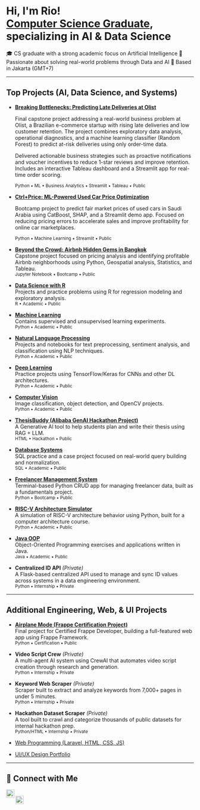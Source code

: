 <h1>Hi, I'm Rio! <br/><a href="https://www.linkedin.com/in/riopramana/">Computer Science Graduate</a>, specializing in AI & Data Science</h1>

🎓 CS graduate with a strong academic focus on Artificial Intelligence
🧠 Passionate about solving real-world problems through Data and AI
📍 Based in Jakarta (GMT+7)

---

<h2>Top Projects (AI, Data Science, and Systems)</h2>

- <b>[Breaking Bottlenecks: Predicting Late Deliveries at Olist](https://github.com/PurwadhikaDev/AlphaGroup_DTI_OL_02_FinalProject)</b>

  Final capstone project addressing a real-world business problem at Olist, a Brazilian e-commerce startup with rising late deliveries and low customer retention. The project combines exploratory data analysis, operational diagnostics, and a machine learning classifier (Random Forest) to predict at-risk deliveries using only order-time data.

  Delivered actionable business strategies such as proactive notifications and voucher incentives to reduce 1-star reviews and improve retention. Includes an interactive Tableau dashboard and a Streamlit app for real-time order scoring.

  <sub>Python • ML • Business Analytics • Streamlit • Tableau • Public</sub>

- <b>[Ctrl+Price: ML-Powered Used Car Price Optimization](https://github.com/RioPramana21/Ctrl-Price-Taking-Control-of-Used-Car-Valuations-with-ML)</b>

  Bootcamp project to predict fair market prices of used cars in Saudi Arabia using CatBoost, SHAP, and a Streamlit demo app. Focused on reducing pricing errors to accelerate sales and improve profitability for online car marketplaces.

  <sub>Python • Machine Learning • Streamlit • Public</sub>

- <b>[Beyond the Crowd: Airbnb Hidden Gems in Bangkok](https://github.com/RioPramana21/Beyond-the-Crowd-How-to-Spot-Airbnb-Hidden-Gems-Set-Winning-Prices-in-Bangkok)</b>  
  Capstone project focused on pricing analysis and identifying profitable Airbnb neighborhoods using Python, Geospatial analysis, Statistics, and Tableau.  
  <sub>Jupyter Notebook • Bootcamp • Public</sub>

- <b>[Data Science with R](https://github.com/RioPramana21/data-science-with-r)</b>  
  Projects and practice problems using R for regression modeling and exploratory analysis.  
  <sub>R • Academic • Public</sub>

- <b>[Machine Learning](https://github.com/RioPramana21/machine-learning)</b>  
  Contains supervised and unsupervised learning experiments.  
  <sub>Python • Academic • Public</sub>

- <b>[Natural Language Processing](https://github.com/RioPramana21/natural-language-processing)</b>  
  Projects and notebooks for text preprocessing, sentiment analysis, and classification using NLP techniques.  
  <sub>Python • Academic • Public</sub>

- <b>[Deep Learning](https://github.com/RioPramana21/deep-learning)</b>  
  Practice projects using TensorFlow/Keras for CNNs and other DL architectures.  
  <sub>Python • Academic • Public</sub>

- <b>[Computer Vision](https://github.com/RioPramana21/computer-vision)</b>  
  Image classification, object detection, and OpenCV projects.  
  <sub>Python • Academic • Public</sub>

- <b>[ThesisBuddy (Alibaba GenAI Hackathon Project)](https://github.com/RioPramana21/ThesisBuddy)</b>  
  A Generative AI tool to help students plan and write their thesis using RAG + LLM.  
  <sub>HTML • Hackathon • Public</sub>

- <b>[Database Systems](https://github.com/RioPramana21/database-systems)</b>  
  SQL practice and a case project focused on real-world query building and normalization.  
  <sub>SQL • Academic • Public</sub>

- <b>[Freelancer Management System](https://github.com/RioPramana21/Freelancer-Management-System)</b>  
  Terminal-based Python CRUD app for managing freelancer data, built as a fundamentals project.  
  <sub>Python • Bootcamp • Public</sub>

- <b>[RISC-V Architecture Simulator](https://github.com/RioPramana21/computer-architectures)</b>  
  A simulation of RISC-V architecture behavior using Python, built for a computer architecture course.  
  <sub>Python • Academic • Public</sub>

- <b>[Java OOP](https://github.com/RioPramana21/java-oop)</b>  
  Object-Oriented Programming exercises and applications written in Java.  
  <sub>Java • Academic • Public</sub>

- <b>Centralized ID API</b> *(Private)*  
  A Flask-based centralized API used to manage and sync ID values across systems in a data engineering environment.  
  <sub>Python • Internship • Private</sub>

---

<h2>Additional Engineering, Web, & UI Projects</h2>

- <b>[Airplane Mode (Frappe Certification Project)](https://github.com/RioPramana21/airplane_mode)</b>  
  Final project for Certified Frappe Developer, building a full-featured web app using Frappe Framework.  
  <sub>Python • Certification • Public</sub>

- <b>Video Script Crew</b> *(Private)*  
  A multi-agent AI system using CrewAI that automates video script creation through research and generation.  
  <sub>Python • Internship • Private</sub>

- <b>Keyword Web Scraper</b> *(Private)*  
  Scraper built to extract and analyze keywords from 7,000+ pages in under 5 minutes.  
  <sub>Python • Internship • Private</sub>

- <b>Hackathon Dataset Scraper</b> *(Private)*  
  A tool built to crawl and categorize thousands of public datasets for internal hackathon prep.  
  <sub>Python/HTML • Internship • Private</sub>

- [Web Programming (Laravel, HTML, CSS, JS)](https://github.com/RioPramana21/web-programming)  
- [UI/UX Design Portfolio](https://github.com/RioPramana21/ui-ux-design)

---

<h2>🤳 Connect with Me</h2>

[<img align="left" alt="LinkedIn" width="22px" src="https://cdn.jsdelivr.net/npm/simple-icons@v3/icons/linkedin.svg" />][linkedin]  
[<img align="left" alt="Gmail" width="22px" src="https://cdn.jsdelivr.net/npm/simple-icons@v3/icons/gmail.svg" />][gmail]

[linkedin]: https://www.linkedin.com/in/riopramana/  
[gmail]: https://mail.google.com/mail/?view=cm&fs=1&to=riopramana1021@gmail.com&su=SUBJECT&body=BODY
